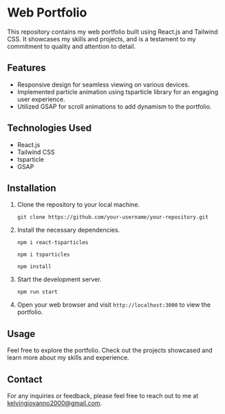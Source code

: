 # Web Portfolio

This repository contains my web portfolio built using React.js and Tailwind CSS. It showcases my skills and projects, and is a testament to my commitment to quality and attention to detail.

## Features

- Responsive design for seamless viewing on various devices.
- Implemented particle animation using tsparticle library for an engaging user experience.
- Utilized GSAP for scroll animations to add dynamism to the portfolio.

## Technologies Used

- React.js
- Tailwind CSS
- tsparticle
- GSAP

## Installation

1. Clone the repository to your local machine.

    ```git
    git clone https://github.com/your-username/your-repository.git
    ```
2. Install the necessary dependencies.

    ```
    npm i react-tsparticles
    ```

    ```
    npm i tsparticles
    ```
    ```
    npm install
    ```


3. Start the development server.

    ```
    npm run start
    ```

4. Open your web browser and visit `http://localhost:3000` to view the portfolio.


## Usage

Feel free to explore the portfolio. Check out the projects showcased and learn more about my skills and experience.


## Contact

For any inquiries or feedback, please feel free to reach out to me at [kelvingiovanno2000@gmail.com](mailto:kelvingiovanno2000@gmail.com).